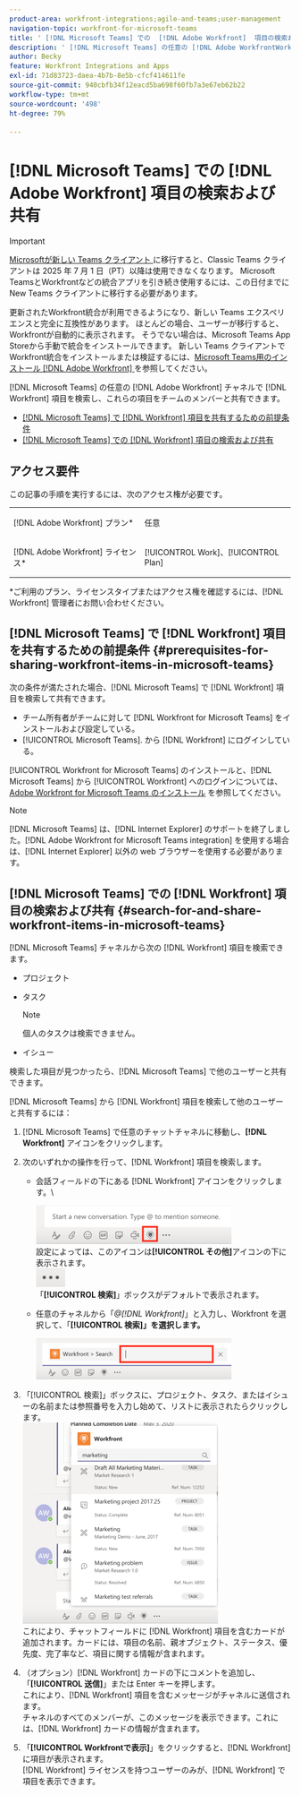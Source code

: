 ```yaml
---
product-area: workfront-integrations;agile-and-teams;user-management
navigation-topic: workfront-for-microsoft-teams
title: ' [!DNL Microsoft Teams] での  [!DNL Adobe Workfront]  項目の検索および共有'
description: ' [!DNL Microsoft Teams] の任意の [!DNL Adobe WorkfrontWorkfront] チャネルで [!DNL Workfront] 項目を検索し、これらの項目をチームのメンバーと共有できます。'
author: Becky
feature: Workfront Integrations and Apps
exl-id: 71d83723-daea-4b7b-8e5b-cfcf414611fe
source-git-commit: 940cbfb34f12eacd5ba698f60fb7a3e67eb62b22
workflow-type: tm+mt
source-wordcount: '498'
ht-degree: 79%

---
```


# [!DNL Microsoft Teams] での [!DNL Adobe Workfront] 項目の検索および共有

>[!IMPORTANT]
>
>[Microsoftが新しい Teams クライアント ](https://learn.microsoft.com/en-us/microsoftteams/teams-classic-client-end-of-availability) に移行すると、Classic Teams クライアントは 2025 年 7 月 1 日（PT）以降は使用できなくなります。 Microsoft TeamsとWorkfrontなどの統合アプリを引き続き使用するには、この日付までに New Teams クライアントに移行する必要があります。
>
>更新されたWorkfront統合が利用できるようになり、新しい Teams エクスペリエンスと完全に互換性があります。 ほとんどの場合、ユーザーが移行すると、Workfrontが自動的に表示されます。 そうでない場合は、Microsoft Teams App Storeから手動で統合をインストールできます。 新しい Teams クライアントでWorkfront統合をインストールまたは検証するには、[Microsoft Teams用のインストール  [!DNL Adobe Workfront] ](/help/quicksilver/workfront-integrations-and-apps/using-workfront-with-microsoft-teams/install-workfront-ms-teams.md) を参照してください。

[!DNL Microsoft Teams] の任意の [!DNL Adobe Workfront] チャネルで [!DNL Workfront] 項目を検索し、これらの項目をチームのメンバーと共有できます。

* [ [!DNL Microsoft Teams] で  [!DNL Workfront]  項目を共有するための前提条件](#prerequisites-for-sharing-workfront-items-in-microsoft-teams-prerequisites-for-sharing-workfront-items-in-microsoft-teams)
* [ [!DNL Microsoft Teams] での  [!DNL Workfront]  項目の検索および共有](#search-for-and-share-adobe-workfront-items-in-microsoft-teams)

## アクセス要件

この記事の手順を実行するには、次のアクセス権が必要です。

<table style="table-layout:auto"> 
 <col> 
 <col> 
 <tbody> 
  <tr> 
   <td role="rowheader">[!DNL Adobe Workfront] プラン*</td> 
   <td> <p>任意</p> </td> 
  </tr> 
  <tr> 
   <td role="rowheader">[!DNL Adobe Workfront] ライセンス*</td> 
   <td> <p>[!UICONTROL Work]、[!UICONTROL Plan]</p> </td> 
  </tr> 
 </tbody> 
</table>

&#42;ご利用のプラン、ライセンスタイプまたはアクセス権を確認するには、[!DNL Workfront] 管理者にお問い合わせください。

## [!DNL Microsoft Teams] で [!DNL Workfront] 項目を共有するための前提条件 {#prerequisites-for-sharing-workfront-items-in-microsoft-teams}

次の条件が満たされた場合、[!DNL Microsoft Teams] で [!DNL Workfront] 項目を検索して共有できます。

* チーム所有者がチームに対して [!DNL Workfront for Microsoft Teams] をインストールおよび設定している。
* [!UICONTROL Microsoft Teams]. から [!DNL Workfront] にログインしている。

[!UICONTROL Workfront for Microsoft Teams] のインストールと、[!DNL Microsoft Teams] から [!UICONTROL Workfront] へのログインについては、[Adobe Workfront for Microsoft Teams のインストール](../../workfront-integrations-and-apps/using-workfront-with-microsoft-teams/install-workfront-ms-teams.md) を参照してください。

>[!NOTE]
>
>[!DNL Microsoft Teams] は、[!DNL Internet Explorer] のサポートを終了しました。[!DNL Adobe Workfront for Microsoft Teams integration] を使用する場合は、[!DNL Internet Explorer] 以外の web ブラウザーを使用する必要があります。


## [!DNL Microsoft Teams] での [!DNL Workfront] 項目の検索および共有 {#search-for-and-share-workfront-items-in-microsoft-teams}

[!DNL Microsoft Teams] チャネルから次の [!DNL Workfront] 項目を検索できます。

* プロジェクト
* タスク

  >[!NOTE]
  >
  >個人のタスクは検索できません。

* イシュー

検索した項目が見つかったら、[!DNL Microsoft Teams] で他のユーザーと共有できます。

[!DNL Microsoft Teams] から [!DNL Workfront] 項目を検索して他のユーザーと共有するには：

1. [!DNL Microsoft Teams] で任意のチャットチャネルに移動し、**[!DNL Workfront]** アイコンをクリックします。
1. 次のいずれかの操作を行って、[!DNL Workfront] 項目を検索します。

   * 会話フィールドの下にある [!DNL Workfront] アイコンをクリックします。\

     ![ms_teams_workfront_pinned_icon_highlight.png](assets/ms-teams-workfront-pinned-icon-highlight-350x69.png)\
      設定によっては、このアイコンは&#x200B;**[!UICONTROL その他]**&#x200B;アイコンの下に表示されます。\
      ![more_icon.png](assets/more-icon-52x34.png)\
      「**[!UICONTROL 検索]**」ボックスがデフォルトで表示されます。

   * 任意のチャネルから「*@[!DNL Workfront]*」と入力し、Workfront を選択して、「**[!UICONTROL 検索]」を選択します。**

     ![ms_teams_search_from_command.png](assets/ms-teams-search-from-command-350x74.png)

1. 「[!UICONTROL 検索]」ボックスに、プロジェクト、タスク、またはイシューの名前または参照番号を入力し始めて、リストに表示されたらクリックします。\
   ![ms_teams_searching_for_items.png](assets/ms-teams-searching-for-items-350x359.png)\
   これにより、チャットフィールドに [!DNL Workfront] 項目を含むカードが追加されます。カードには、項目の名前、親オブジェクト、ステータス、優先度、完了率など、項目に関する情報が含まれます。

1. （オプション）[!DNL Workfront] カードの下にコメントを追加し、「**[!UICONTROL 送信]**」または Enter キーを押します。\
   これにより、[!DNL Workfront] 項目を含むメッセージがチャネルに送信されます。\
   チャネルのすべてのメンバーが、このメッセージを表示できます。これには、[!DNL Workfront] カードの情報が含まれます。

1. 「**[!UICONTROL Workfrontで表示]**」をクリックすると、[!DNL Workfront] に項目が表示されます。\
   [!DNL Workfront] ライセンスを持つユーザーのみが、[!DNL Workfront] で項目を表示できます。
